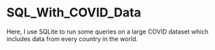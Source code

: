 # SQL_With_COVID_Data
Here, I use SQLite to run some queries on a large COVID dataset which includes data from every country in the world.
